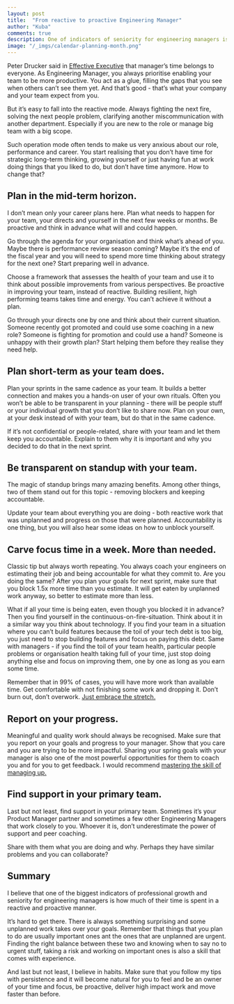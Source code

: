 ```yaml
---
layout: post
title:  "From reactive to proactive Engineering Manager"
author: "Kuba"
comments: true
description: One of indicators of seniority for engineering managers is how much of their time is spent in a proactive instead of reactive manner. How to get better at this?
image: "/_imgs/calendar-planning-month.png"
---
```

Peter Drucker said in [Effective Executive](https://www.amazon.com/Effective-Executive-Definitive-Harperbusiness-Essentials/dp/0060833459) that manager’s time belongs to everyone. As Engineering Manager, you always prioritise enabling your team to be more productive. You act as a glue, filling the gaps that you see when others can’t see them yet. And that’s good - that’s what your company and your team expect from you.

But it’s easy to fall into the reactive mode. Always fighting the next fire, solving the next people problem, clarifying another miscommunication with another department. Especially if you are new to the role or manage big team with a big scope.

Such operation mode often tends to make us very anxious about our role, performance and career. You start realising that you don’t have time for strategic long-term thinking, growing yourself or just having fun at work doing things that you liked to do, but don’t have time anymore. How to change that?

## Plan in the mid-term horizon.
I don’t mean only your career plans here. Plan what needs to happen for your team, your directs and yourself in the next few weeks or months. Be proactive and think in advance what will and could happen.

Go through the agenda for your organisation and think what’s ahead of you. Maybe there is performance review season coming? Maybe it’s the end of the fiscal year and you will need to spend more time thinking about strategy for the next one? Start preparing well in advance.

Choose a framework that assesses the health of your team and use it to think about possible improvements from various perspectives. Be proactive in improving your team, instead of reactive. Building resilient, high performing teams takes time and energy. You can’t achieve it without a plan.

Go through your directs one by one and think about their current situation. Someone recently got promoted and could use some coaching in a new role? Someone is fighting for promotion and could use a hand? Someone is unhappy with their growth plan? Start helping them before they realise they need help.

## Plan short-term as your team does.
Plan your sprints in the same cadence as your team. It builds a better connection and makes you a hands-on user of your own rituals. Often you won’t be able to be transparent in your planning - there will be people stuff or your individual growth that you don’t like to share now. Plan on your own, at your desk instead of with your team, but do that in the same cadence.

If it’s not confidential or people-related, share with your team and let them keep you accountable. Explain to them why it is important and why you decided to do that in the next sprint.

## Be transparent on standup with your team.
The magic of standup brings many amazing benefits. Among other things, two of them stand out for this topic - removing blockers and keeping accountable.

Update your team about everything you are doing - both reactive work that was unplanned and progress on those that were planned. Accountability is one thing, but you will also hear some ideas on how to unblock yourself.

## Carve focus time in a week. More than needed.
Classic tip but always worth repeating. You always coach your engineers on estimating their job and being accountable for what they commit to. Are you doing the same? After you plan your goals for next sprint, make sure that you block 1.5x more time than you estimate. It will get eaten by unplanned work anyway, so better to estimate more than less.

What if all your time is being eaten, even though you blocked it in advance? Then you find yourself in the continuous-on-fire-situation. Think about it in a similar way you think about technology. If you find your team in a situation where you can’t build features because the toil of your tech debt is too big, you just need to stop building features and focus on paying this debt. Same with managers - if you find the toil of your team health, particular people problems or organisation health taking full of your time, just stop doing anything else and focus on improving them, one by one as long as you earn some time.

Remember that in 99% of cases, you will have more work than available time. Get comfortable with not finishing some work and dropping it. Don’t burn out, don’t overwork. [Just embrace the stretch.](https://engineering-manager.com/2018-03-15/embrace-the-stretch)

## Report on your progress.
Meaningful and quality work should always be recognised. Make sure that you report on your goals and progress to your manager. Show that you care and you are trying to be more impactful. Sharing your spring goals with your manager is also one of the most powerful opportunities for them to coach you and for you to get feedback. I would recommend [mastering the skill of managing up.](https://engineering-manager.com/2019-04-13/master-skill-of-managing-up)

## Find support in your primary team.
Last but not least, find support in your primary team. Sometimes it’s your Product Manager partner and sometimes a few other Engineering Managers that work closely to you. Whoever it is, don’t underestimate the power of support and peer coaching.

Share with them what you are doing and why. Perhaps they have similar problems and you can collaborate?

## Summary
I believe that one of the biggest indicators of professional growth and seniority for engineering managers is how much of their time is spent in a reactive and proactive manner.

It’s hard to get there. There is always something surprising and some unplanned work takes over your goals. Remember that things that you plan to do are usually important ones ant the ones that are unplanned are urgent. Finding the right balance between these two and knowing when to say no to urgent stuff, taking a risk and working on important ones is also a skill that comes with experience.

And last but not least, I believe in habits. Make sure that you follow my tips with persistence and it will become natural for you to feel and be an owner of your time and focus, be proactive, deliver high impact work and move faster than before.
